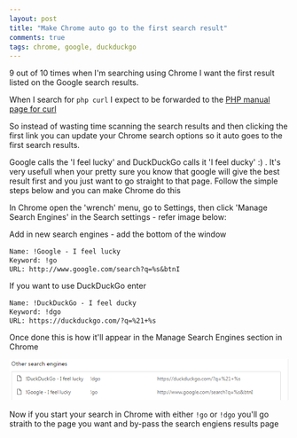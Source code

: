 ```yaml
---
layout: post
title: "Make Chrome auto go to the first search result"
comments: true
tags: chrome, google, duckduckgo
---
```


9 out of 10 times when I'm searching using Chrome I want the first result listed on the Google search results.

When I search for `php curl` I expect to be forwarded to the [PHP manual page for curl](http://php.net/manual/en/book.curl.php)

So instead of wasting time scanning the search results
and then clicking the first link you can update your Chrome search options so it auto goes to the first search results.

Google calls the 'I feel lucky' and DuckDuckGo calls it 'I feel ducky' :) . It's very usefull when your pretty sure you know that 
google will give the best result first and you just want to go straight to that page. Follow the simple steps below and
you can make Chrome do this

In Chrome open the 'wrench' menu, go to Settings, then click 'Manage Search Engines' in the Search settings - refer image below:

Add in new search engines - add the bottom of the window 

``` config
Name: !Google - I feel lucky
Keyword: !go
URL: http://www.google.com/search?q=%s&btnI
```

If you want to use DuckDuckGo enter

``` config
Name: !DuckDuckGo - I feel ducky
Keyword: !dgo
URL: https://duckduckgo.com/?q=%21+%s
```

Once done this is how it'll appear in the Manage Search Engines section in Chrome

![chrome add search engines](/img/chrome-direct.png)

Now if you start your search in Chrome with either `!go` or `!dgo` you'll go straith to the page you want and by-pass the search engiens results page